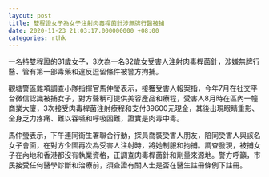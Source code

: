 ```yaml
---
layout: post
title: 雙程證女子為女子注射肉毒桿菌針涉無牌行醫被捕
date: 2020-11-23 21:03:17.000000000 +08:00
categories: rthk
---
```


一名持雙程證的31歲女子，3次為一名32歲女受害人注射肉毒桿菌針，涉嫌無牌行醫、管有第一部毒藥和違反逗留條件被警方拘捕。

觀塘警區雜項調查小隊指揮官馬仲瑩表示，接獲受害人報案指，今年7月在社交平台微信認識被捕女子，對方聲稱可提供美容產品和療程，受害人8月時在區內一幢商業大廈，3次接受肉毒桿菌注射療程和支付39600元現金，其後出現眼睛重影、全身乏力疼痛、難以吞嚥和呼吸困難，證實是肉毒中毒。

馬仲瑩表示，下午連同衞生署聯合行動，探員喬裝受害人朋友，陪同受害人與該名女子會面，在對方企圖再次為受害人注射時，將她制服和拘捕。調查發現，被捕女子在內地和香港都沒有執業資格，正調查肉毒桿菌針和劑量來源地。警方呼籲，市民接受任何醫學診斷和治療前，須查證有關人士是否在醫生註冊條例下註冊。
